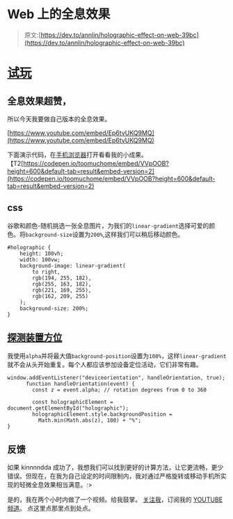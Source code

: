 # Web 上的全息效果

> 原文:[https://dev.to/annlin/holographic-effect-on-web-39bc](https://dev.to/annlin/holographic-effect-on-web-39bc)

# [](#demo)[试玩](https://linxea.github.io/holographic-effect/)

## [](#holographic-effect-is-awesome)全息效果超赞，

所以今天我要做自己版本的全息效果。

[https://www.youtube.com/embed/Ep6tvUKQ9MQ](https://www.youtube.com/embed/Ep6tvUKQ9MQ)

下面演示代码，在[手机浏览器](https://linxea.github.io/holographic-effect/)打开看看我的小成果。【T2[https://codepen.io/toomuchome/embed/VVpOOB?height=600&default-tab=result&embed-version=2](https://codepen.io/toomuchome/embed/VVpOOB?height=600&default-tab=result&embed-version=2)

## [](#css)css

谷歌和颜色-随机挑选一张全息图片，为我们的`linear-gradient`选择可爱的颜色。将`background-size`设置为`200%`,这样我们可以稍后移动颜色。

```
#holographic {
    height: 100vh;
    width: 100vw;
    background-image: linear-gradient(
        to right,
        rgb(194, 255, 182),
        rgb(255, 163, 182),
        rgb(221, 169, 255),
        rgb(162, 209, 255)
    );
    background-size: 200%;
} 
```

## [](#detecting-device-orientation)[探测装置方位](https://developer.mozilla.org/en-US/docs/Web/API/Detecting_device_orientation)

我使用`alpha`并将最大值`background-position`设置为`100%`，这样`linear-gradient`就不会从头开始重复。每个人都应该参加设备定位活动，它们非常有趣。

```
window.addEventListener("deviceorientation", handleOrientation, true);
      function handleOrientation(event) {
        const z = event.alpha; // rotation degrees from 0 to 360

        const holographicElement = document.getElementById("holographic");
        holographicElement.style.backgroundPosition =
          Math.min(Math.abs(z), 100) + "%";
} 
```

## [](#feedback)反馈

如果 kinnnndda 成功了，我想我们可以找到更好的计算方法，让它更流畅，更少错误。但现在，在我为自己设定的时间限制内，我对通过严格旋转或移动手机所实现的轻微全息效果相当满意。:>

是的，我在两个小时内做了一个视频。给我鼓掌。
[关注我](https://twitter.com/linxea_)，订阅我的 [YOUTUBE 频道](https://www.youtube.com/channel/UCA6sSSOlSJiQY2o10QF5KQw?view_as=subscriber)。
点这里点那里点到处点。